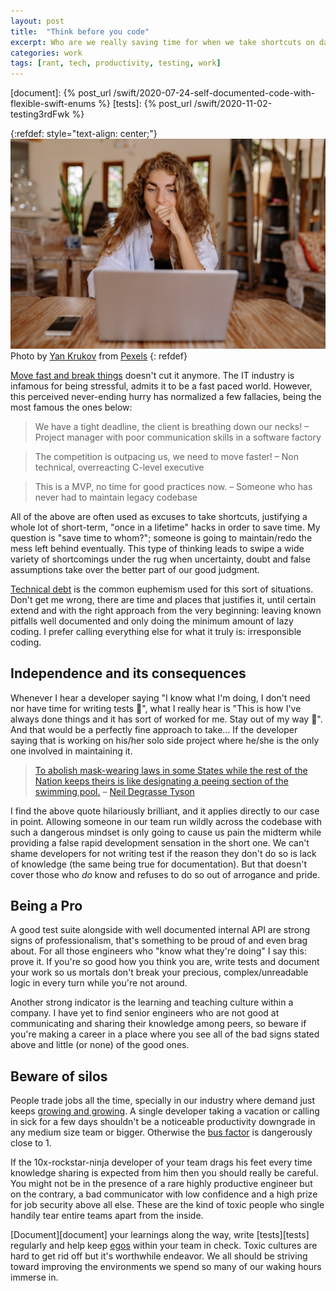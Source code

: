 ```yaml
---
layout: post
title:  "Think before you code"
excerpt: Who are we really saving time for when we take shortcuts on daily basis in our codebases? 
categories: work
tags: [rant, tech, productivity, testing, work]
---
```


[referralAutor]: https://www.pexels.com/@yankrukov?utm_content=attributionCopyText&utm_medium=referral&utm_source=pexels

[referralLink]: https://www.pexels.com/photo/crop-unrecognizable-financier-using-calculator-on-smartphone-near-dollar-banknotes-4386324/?utm_content=attributionCopyText&utm_medium=referral&utm_source=pexels
[badMotto]: https://devops.com/the-fallacy-of-move-fast-and-break-things/
[debt]: https://martinfowler.com/bliki/TechnicalDebt.html
[neilQuote]: https://twitter.com/neiltyson/status/1368199535026188296
[neilLetters]: https://amzn.to/3tUrdGH
[itDemand]: https://www.statista.com/statistics/967095/worldwide-it-industry-growth-rate-forecast-segment/
[busFactor]: https://www.process.st/bus-factor/
[ego]: https://amzn.to/3blgrl1
[document]: {% post_url /swift/2020-07-24-self-documented-code-with-flexible-swift-enums %}
[tests]: {% post_url /swift/2020-11-02-testing3rdFwk %}


{:refdef: style="text-align: center;"}
![compass](/assets/posts/9_timeSaving/cover.jpg)
Photo by [Yan Krukov][referralAutor] from [Pexels][referralLink]
{: refdef}


[Move fast and break things][badMotto] doesn't cut it anymore. The IT industry is infamous for being stressful, admits it to be a fast paced world. However, this perceived never-ending hurry has normalized a few fallacies, being the most famous the ones below:

> We have a tight deadline, the client is breathing down our necks! – Project manager with poor communication skills in a software factory

> The competition is outpacing us, we need to move faster! – Non technical, overreacting C-level executive

> This is a MVP, no time for good practices now. – Someone who has never had to maintain legacy codebase

All of the above are often used as excuses to take shortcuts, justifying a whole lot of short-term, "once in a lifetime" hacks in order to save time. My question is "save time to whom?"; someone is going to maintain/redo the mess left behind eventually. This type of thinking leads to swipe a wide variety of shortcomings under the rug when uncertainty, doubt and false assumptions take over the better part of our good judgment.

[Technical debt][debt] is the common euphemism used for this sort of situations. Don't get me wrong, there are time and places that justifies it, until certain extend and with the right approach from the very beginning: leaving known pitfalls well documented and only doing the minimum amount of lazy coding. I prefer calling everything else for what it truly is: irresponsible coding.

## Independence and its consequences 

Whenever I hear a developer saying "I know what I'm doing, I don't need nor have time for writing tests 🧐", what I really hear is "This is how I've always done things and it has sort of worked for me. Stay out of my way 🤬". And that would be a perfectly fine approach to take... If the developer saying that is working on his/her solo side project where he/she is the only one involved in maintaining it.

> [To abolish mask-wearing laws in some States while the rest of the Nation keeps theirs is like designating a peeing section of the swimming pool.][neilQuote] – [Neil Degrasse Tyson][neilLetters]

I find the above quote hilariously brilliant, and it applies directly to our case in point. Allowing someone in our team run wildly across the codebase with such a dangerous mindset is only going to cause us pain the midterm while providing a false rapid development sensation in the short one. We can't shame developers for not writing test if the reason they don't do so is lack of knowledge (the same being true for documentation). But that doesn't cover those who *do* know and refuses to do so out of arrogance and pride. 

## Being a Pro

A good test suite alongside with well documented internal API are strong signs of professionalism, that's something to be proud of and even brag about. For all those engineers who "know what they're doing" I say this: prove it. If you're so good how you think you are, write tests and document your work so us mortals don't break your precious, complex/unreadable logic in every turn while you're not around.

Another strong indicator is the learning and teaching culture within a company. I have yet to find senior engineers who are not good at communicating and sharing their knowledge among peers, so beware if you're making a career in a place where you see all of the bad signs stated above and little (or none) of the good ones.

## Beware of silos 

People trade jobs all the time, specially in our industry where demand just keeps [growing and growing][itDemand]. A single developer taking a vacation or calling in sick for a few days shouldn't be a noticeable productivity downgrade in any medium size team or bigger. Otherwise the [bus factor][busFactor] is dangerously close to 1.

If the 10x-rockstar-ninja developer of your team drags his feet every time knowledge sharing is expected from him then you should really be careful. You might not be in the presence of a rare highly productive engineer but on the contrary, a bad communicator with low confidence and a high prize for job security above all else. These are the kind of toxic people who single handily tear entire teams apart from the inside.

[Document][document] your learnings along the way, write [tests][tests] regularly and help keep [egos][ego] within your team in check. Toxic cultures are hard to get rid off but it's worthwhile endeavor. We all should be striving toward improving the environments we spend so many of our waking hours immerse in.